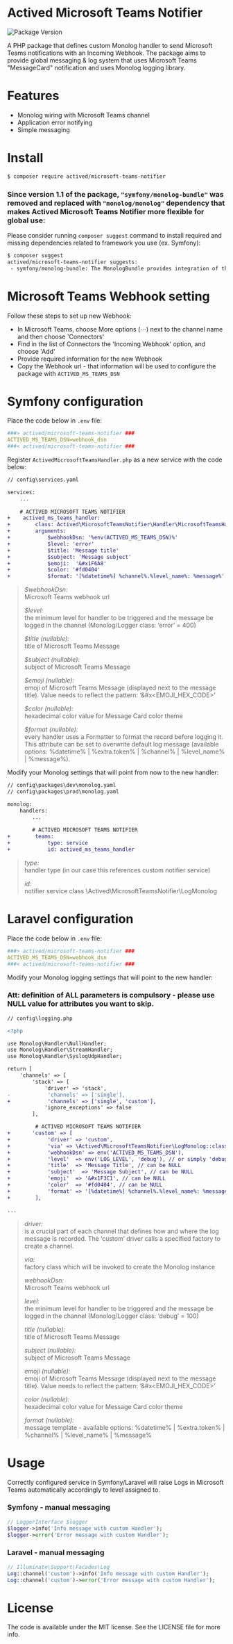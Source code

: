 Actived Microsoft Teams Notifier
================================

![Package Version](https://img.shields.io/badge/Version-1.1.0-brightgreen.svg)

A PHP package that defines custom Monolog handler to send Microsoft Teams notifications with an Incoming Webhook.
The package aims to provide global messaging & log system that uses Microsoft Teams "MessageCard" notification and uses Monolog logging library.

# Features

- Monolog wiring with Microsoft Teams channel
- Application error notifying
- Simple messaging

# Install
```sh
$ composer require actived/microsoft-teams-notifier
```

### Since version 1.1 of the package, `"symfony/monolog-bundle"` was removed and replaced with `"monolog/monolog"` dependency that makes Actived Microsoft Teams Notifier more flexible for global use:

Please consider running `composer suggest` command to install required and missing dependencies related to framework you use (ex. Symfony):

```sh
$ composer suggest
actived/microsoft-teams-notifier suggests:
 - symfony/monolog-bundle: The MonologBundle provides integration of the Monolog library into the Symfony framework.
```

# Microsoft Teams Webhook setting

Follow these steps to set up new Webhook:

- In Microsoft Teams, choose More options (⋯) next to the channel name and then choose 'Connectors'
- Find in the list of Connectors the 'Incoming Webhook' option, and choose 'Add'
- Provide required information for the new Webhook
- Copy the Webhook url - that information will be used to configure the package with `ACTIVED_MS_TEAMS_DSN`

# Symfony configuration

Place the code below in `.env` file:

```yaml
###> actived/microsoft-teams-notifier ###
ACTIVED_MS_TEAMS_DSN=webhook_dsn
###< actived/microsoft-teams-notifier ###
```

Register `ActivedMicrosoftTeamsHandler.php` as a new service with the code below:

```diff
// config\services.yaml

services:
    ...
    
    # ACTIVED MICROSOFT TEAMS NOTIFIER
+    actived_ms_teams_handler:
+        class: Actived\MicrosoftTeamsNotifier\Handler\MicrosoftTeamsHandler
+        arguments:
+            $webhookDsn: '%env(ACTIVED_MS_TEAMS_DSN)%'
+            $level: 'error'
+            $title: 'Message title' 
+            $subject: 'Message subject' 
+            $emoji:  '&#x1F6A8'  
+            $color: '#fd0404' 
+            $format: '[%datetime%] %channel%.%level_name%: %message%'
```
> *$webhookDsn:*  
> Microsoft Teams webhook url
>
> *$level:*  
> the minimum level for handler to be triggered and the message be logged in the channel (Monolog/Logger class: ‘error’ = 400)
> 
> *$title (nullable):*  
> title of Microsoft Teams Message
> 
> *$subject (nullable):*  
> subject of Microsoft Teams Message
>
> *$emoji (nullable):*  
> emoji of Microsoft Teams Message (displayed next to the message title). Value needs to reflect the pattern: ‘&#x<EMOJI_HEX_CODE>’
> 
> *$color (nullable):*  
> hexadecimal color value for Message Card color theme
> 
> *$format (nullable):*  
> every handler uses a Formatter to format the record before logging it. This attribute can be set to overwrite default log message (available options: %datetime% | %extra.token% | %channel% | %level_name% | %message%).

Modify your Monolog settings that will point from now to the new handler:

```diff
// config\packages\dev\monolog.yaml
// config\packages\prod\monolog.yaml

monolog:
    handlers:
        ...
        
        # ACTIVED MICROSOFT TEAMS NOTIFIER
+        teams:
+            type: service
+            id: actived_ms_teams_handler
```

> *type:*  
> handler type (in our case this references custom notifier service)
>
> *id:*  
> notifier service class \Actived\MicrosoftTeamsNotifier\LogMonolog

# Laravel configuration

Place the code below in `.env` file:

```yaml
###> actived/microsoft-teams-notifier ###
ACTIVED_MS_TEAMS_DSN=webhook_dsn
###< actived/microsoft-teams-notifier ###
```

Modify your Monolog logging settings that will point to the new handler:

### Att: definition of ALL parameters is compulsory - please use NULL value for attributes you want to skip.

```diff
// config\logging.php

<?php

use Monolog\Handler\NullHandler;
use Monolog\Handler\StreamHandler;
use Monolog\Handler\SyslogUdpHandler;

return [
    'channels' => [
        'stack' => [
            'driver' => 'stack',
-            'channels' => ['single'],
+            'channels' => ['single', 'custom'],
            'ignore_exceptions' => false
        ],

         # ACTIVED MICROSOFT TEAMS NOTIFIER
+       'custom' => [
+            'driver' => 'custom',
+            'via' => \Actived\MicrosoftTeamsNotifier\LogMonolog::class,
+            'webhookDsn' => env('ACTIVED_MS_TEAMS_DSN'),
+            'level'  => env('LOG_LEVEL', 'debug'), // or simply 'debug'
+            'title'  => 'Message Title', // can be NULL
+            'subject'  => 'Message Subject', // can be NULL
+            'emoji'  => '&#x1F3C1', // can be NULL
+            'color'  => '#fd0404', // can be NULL
+            'format' => '[%datetime%] %channel%.%level_name%: %message%' // can be NULL
+        ],

...
```
> *driver:*  
> is a crucial part of each channel that defines how and where the log message is recorded. The ‘custom’ driver calls a specified factory to create a channel.
>
> *via:*  
> factory class which will be invoked to create the Monolog instance
> 
> *webhookDsn:*  
> Microsoft Teams webhook url
> 
> *level:*  
> the minimum level for handler to be triggered and the message be logged in the channel (Monolog/Logger class: ‘debug’ = 100)
>
> *title (nullable):*  
> title of Microsoft Teams Message
> 
> *subject (nullable):*  
> subject of Microsoft Teams Message
>
> *emoji (nullable):*  
> emoji of Microsoft Teams Message (displayed next to the message title). Value needs to reflect the pattern: ‘&#x<EMOJI_HEX_CODE>’
>
> *color (nullable):*  
> hexadecimal color value for Message Card color theme
>
> *format (nullable):*  
> message template - available options: %datetime% | %extra.token% | %channel% | %level_name% | %message%


# Usage

Correctly configured service in Symfony/Laravel will raise Logs in Microsoft Teams automatically accordingly to level assigned to.

### Symfony - manual messaging
```php
// LoggerInterface $logger
$logger->info('Info message with custom Handler');
$logger->error('Error message with custom Handler');
```

### Laravel - manual messaging
```php
// Illuminate\Support\Facades\Log
Log::channel('custom')->info('Info message with custom Handler');
Log::channel('custom')->error('Error message with custom Handler');
```

# License
The code is available under the MIT license. See the LICENSE file for more info.

